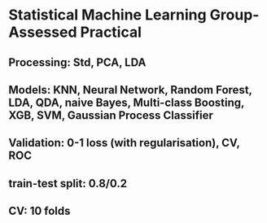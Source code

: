 # Statistical Machine Learning Group-Assessed Practical
## Processing: Std, PCA, LDA
## Models: KNN, Neural Network, Random Forest, LDA, QDA, naive Bayes, Multi-class Boosting, XGB, SVM, Gaussian Process Classifier
## Validation: 0-1 loss (with regularisation), CV, ROC
## train-test split: 0.8/0.2
## CV: 10 folds